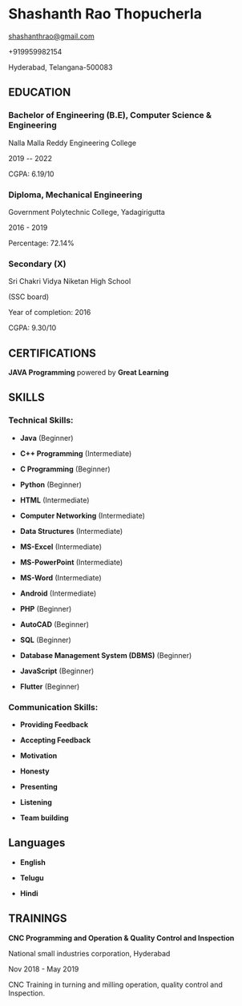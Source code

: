 
# **Shashanth Rao Thopucherla**

<shashanthrao@gmail.com>

+919959982154

Hyderabad, Telangana-500083

## **EDUCATION**

### **Bachelor of Engineering (B.E), Computer Science & Engineering**

Nalla Malla Reddy Engineering College

2019 -- 2022

CGPA: 6.19/10

### **Diploma, Mechanical Engineering**

Government Polytechnic College, Yadagirigutta

2016 - 2019

Percentage: 72.14%

### **Secondary (X)**

Sri Chakri Vidya Niketan High School

(SSC board)

Year of completion: 2016

CGPA: 9.30/10

## **CERTIFICATIONS**

**JAVA Programming** powered by **Great Learning**

## **SKILLS**

### **Technical Skills:**

-   **Java** (Beginner)

-   **C++ Programming** (Intermediate)

-   **C Programming** (Beginner)

-   **Python** (Beginner)

-   **HTML** (Intermediate)

-   **Computer Networking** (Intermediate)

-   **Data Structures** (Intermediate)

-   **MS-Excel** (Intermediate)

-   **MS-PowerPoint** (Intermediate)

-   **MS-Word** (Intermediate)

-   **Android** (Intermediate)

-   **PHP** (Beginner)

-   **AutoCAD** (Beginner)

-   **SQL** (Beginner)

-   **Database Management System (DBMS)** (Beginner)

-   **JavaScript** (Beginner)

-   **Flutter** (Beginner)

### **Communication Skills:**

-   **Providing Feedback**

-   **Accepting Feedback**

-   **Motivation**

-   **Honesty**

-   **Presenting**

-   **Listening**

-   **Team building**

## **Languages**

-   **English**

-   **Telugu**

-   **Hindi**

## **TRAININGS**

**CNC Programming and Operation & Quality Control and Inspection**

National small industries corporation, Hyderabad

Nov 2018 - May 2019

CNC Training in turning and milling operation, quality control and
Inspection.
